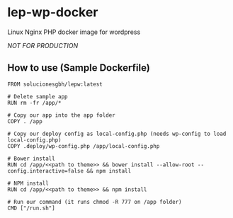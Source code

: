 # lep-wp-docker
Linux Nginx PHP docker image for wordpress

*NOT FOR PRODUCTION*

## How to use (Sample Dockerfile)
```
FROM solucionesgbh/lepw:latest

# Delete sample app
RUN rm -fr /app/*

# Copy our app into the app folder
COPY . /app

# Copy our deploy config as local-config.php (needs wp-config to load local-config.php)
COPY .deploy/wp-config.php /app/local-config.php

# Bower install
RUN cd /app/<<path to theme>> && bower install --allow-root --config.interactive=false && npm install

# NPM install
RUN cd /app/<<path to theme>> && npm install

# Run our command (it runs chmod -R 777 on /app folder)
CMD ["/run.sh"]
```